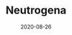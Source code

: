 ---
layout: page
title: Neutrogena
permalink: /neutrogena
domain: neutrogena.com
status: live
tags: bath hygiene
date: 2020-08-26
---